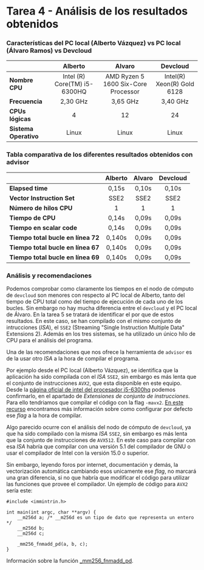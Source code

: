 # Tarea 4 - Análisis de los resultados obtenidos

### Características del PC local (Alberto Vázquez) vs PC local (Álvaro Ramos) vs Devcloud

|                       | Alberto                          | Alvaro                              |           Devcloud               |
|-----------------------|:--------------------------------:|:-----------------------------------:|:--------------------------------:|
| **Nombre CPU**        |    Intel (R) Core(TM) i5-6300HQ  | AMD Ryzen 5 1600 Six-Core Processor |   Intel(R) Xeon(R) Gold 6128     |
| **Frecuencia**        | 2,30 GHz                         | 3,65 GHz                            | 3,40 GHz                         |
| **CPUs lógicas**      | 4                                | 12                                  | 24                               |
| **Sistema Operativo** | Linux                            | Linux                               | Linux                            |

### Tabla comparativa de los diferentes resultados obtenidos con advisor

|                                    |    Alberto    |  Alvaro               |  Devcloud             |
|------------------------------------|:-------------:|:---------------------:|:---------------------:|
| **Elapsed time**                   |  0,15s        | 0,10s                 | 0,10s                 |
| **Vector Instruction Set**         |    SSE2       |   SSE2                |   SSE2                |
| **Número de hilos CPU**            | 1             |   1                   |   1                   |
| **Tiempo de CPU**                  | 0,14s         |   0,09s               |   0,09s               |
| **Tiempo en scalar code**          | 0,14s         |   0,09s               |   0,09s               |
| **Tiempo total bucle en línea 72** | 0,140s        |   0,09s               |   0,09s               |
| **Tiempo total bucle en línea 67** | 0,140s        |   0,09s               |   0,09s               |
| **Tiempo total bucle en línea 69** | 0,140s        |   0,09s               |   0,09s               |


### Análisis y recomendaciones
Podemos comprobar como claramente los tiempos en el nodo de cómputo de `devcloud` son menores con respecto al PC local de Alberto, tanto del tiempo de CPU total como del tiempo de ejecución de cada uno de los bucles. Sin embargo no hay mucha diferencia entre el `devcloud` y el PC local de Álvaro. En la tarea 5 se tratará de identificar el por que de estos resultados. En este caso, se han compilado con el mismo conjunto de intrucciones (_ISA_), el `SSE2` (Streaming "Single Instruction Multiple Data" Extensions 2). Además en los tres sistemas, se ha utilizado un único hilo de CPU para el análisis del programa.

Una de las recomendaciones que nos ofrece la herramienta de `advisor` es de la usar otro _ISA_ a la hora de compilar el programa.

Por ejemplo desde el PC local (Alberto Vázquez), se identifica que la aplicación ha sido compilada con el _ISA_ `SSE2`, sin embargo es más lenta que el conjunto de instrucciones `AVX2`, que esta disponible en este equipo. Desde la [página oficial de intel del procesador i5-6300hq](https://ark.intel.com/content/www/es/es/ark/products/88959/intel-core-i5-6300hq-processor-6m-cache-up-to-3-20-ghz.html) podemos confirmarlo, en el apartado de _Extensiones de conjunto de instrucciones_. Para ello tendriamos que compilar el código con la flag `-mavx2`. [En este recurso](https://gcc.gnu.org/legacy-ml/gcc-help/2015-02/msg00024.html) encontramos más información sobre como configurar por defecto ese _flag_ a la hora de compilar.

Algo parecido ocurre con el análisis del nodo de cómputo de `devcloud`, ya que ha sido compilado con la misma _ISA_ `SSE2`, sin embargo es más lenta que la conjunto de instrucciones de `AVX512`. En este caso para compilar con esa _ISA_ habría que compilar con una versión 5.1 del compilador de GNU o usar el compilador de Intel con la versión 15.0 o superior.

Sin embargo, leyendo foros por internet, documentación y demás, la vectorización automática cambiando esos unicamente ese _flag_, no marcará una gran diferencia, si no que habría que modificar el código para utilizar las funciones que provee el compilador. Un ejemplo de código para `AVX2` sería este:

    #include <immintrin.h>

    int main(int argc, char **argv) {
        __m256d a; /* __m256d es un tipo de dato que representa un entero */
        __m256d b;
        __m256d c;

        _mm256_fnmadd_pd(a, b, c);
    }

Información sobre la función [_mm256_fnmadd_pd](https://www.intel.com/content/www/us/en/develop/documentation/cpp-compiler-developer-guide-and-reference/top/compiler-reference/intrinsics/intrinsics-for-intel-advanced-vector-extensions-2/intrinsics-for-fused-multiply-add-operations/mm-fnmadd-pd-mm256-fnmadd-pd.html).
